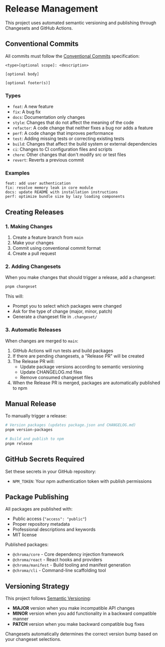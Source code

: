 # Release Management

This project uses automated semantic versioning and publishing through Changesets and GitHub Actions.

## Conventional Commits

All commits must follow the [Conventional Commits](https://www.conventionalcommits.org/) specification:

```
<type>[optional scope]: <description>

[optional body]

[optional footer(s)]
```

### Types

- `feat`: A new feature
- `fix`: A bug fix
- `docs`: Documentation only changes
- `style`: Changes that do not affect the meaning of the code
- `refactor`: A code change that neither fixes a bug nor adds a feature
- `perf`: A code change that improves performance
- `test`: Adding missing tests or correcting existing tests
- `build`: Changes that affect the build system or external dependencies
- `ci`: Changes to CI configuration files and scripts
- `chore`: Other changes that don't modify src or test files
- `revert`: Reverts a previous commit

### Examples

```
feat: add user authentication
fix: resolve memory leak in core module
docs: update README with installation instructions
perf: optimize bundle size by lazy loading components
```

## Creating Releases

### 1. Making Changes

1. Create a feature branch from `main`
2. Make your changes
3. Commit using conventional commit format
4. Create a pull request

### 2. Adding Changesets

When you make changes that should trigger a release, add a changeset:

```bash
pnpm changeset
```

This will:

- Prompt you to select which packages were changed
- Ask for the type of change (major, minor, patch)
- Generate a changeset file in `.changeset/`

### 3. Automatic Releases

When changes are merged to `main`:

1. GitHub Actions will run tests and build packages
2. If there are pending changesets, a "Release PR" will be created
3. The Release PR will:
   - Update package versions according to semantic versioning
   - Update CHANGELOG.md files
   - Remove consumed changeset files
4. When the Release PR is merged, packages are automatically published to npm

## Manual Release

To manually trigger a release:

```bash
# Version packages (updates package.json and CHANGELOG.md)
pnpm version-packages

# Build and publish to npm
pnpm release
```

## GitHub Secrets Required

Set these secrets in your GitHub repository:

- `NPM_TOKEN`: Your npm authentication token with publish permissions

## Package Publishing

All packages are published with:

- Public access (`"access": "public"`)
- Proper repository metadata
- Professional descriptions and keywords
- MIT license

Published packages:

- `@chroma/core` - Core dependency injection framework
- `@chroma/react` - React hooks and providers
- `@chroma/manifest` - Build tooling and manifest generation
- `@chroma/cli` - Command-line scaffolding tool

## Versioning Strategy

This project follows [Semantic Versioning](https://semver.org/):

- **MAJOR** version when you make incompatible API changes
- **MINOR** version when you add functionality in a backward compatible manner
- **PATCH** version when you make backward compatible bug fixes

Changesets automatically determines the correct version bump based on your changeset selections.
